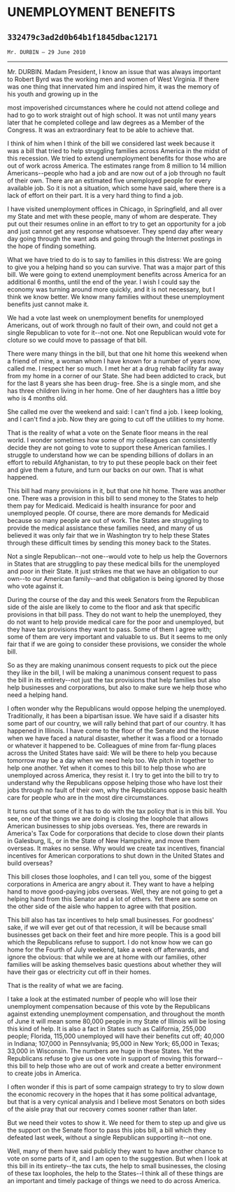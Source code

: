# UNEMPLOYMENT BENEFITS
## `332479c3ad2d0b64b1f1845dbac12171`
`Mr. DURBIN — 29 June 2010`

---


Mr. DURBIN. Madam President, I know an issue that was always 
important to Robert Byrd was the working men and women of West 
Virginia. If there was one thing that innervated him and inspired him, 
it was the memory of his youth and growing up in the


most impoverished circumstances where he could not attend college and 
had to go to work straight out of high school. It was not until many 
years later that he completed college and law degrees as a Member of 
the Congress. It was an extraordinary feat to be able to achieve that.

I think of him when I think of the bill we considered last week 
because it was a bill that tried to help struggling families across 
America in the midst of this recession. We tried to extend unemployment 
benefits for those who are out of work across America. The estimates 
range from 8 million to 14 million Americans--people who had a job and 
are now out of a job through no fault of their own. There are an 
estimated five unemployed people for every available job. So it is not 
a situation, which some have said, where there is a lack of effort on 
their part. It is a very hard thing to find a job.

I have visited unemployment offices in Chicago, in Springfield, and 
all over my State and met with these people, many of whom are 
desperate. They put out their resumes online in an effort to try to get 
an opportunity for a job and just cannot get any response whatsoever. 
They spend day after weary day going through the want ads and going 
through the Internet postings in the hope of finding something.

What we have tried to do is to say to families in this distress: We 
are going to give you a helping hand so you can survive. That was a 
major part of this bill. We were going to extend unemployment benefits 
across America for an additional 6 months, until the end of the year. I 
wish I could say the economy was turning around more quickly, and it is 
not necessary, but I think we know better. We know many families 
without these unemployment benefits just cannot make it.

We had a vote last week on unemployment benefits for unemployed 
Americans, out of work through no fault of their own, and could not get 
a single Republican to vote for it--not one. Not one Republican would 
vote for cloture so we could move to passage of that bill.

There were many things in the bill, but that one hit home this 
weekend when a friend of mine, a woman whom I have known for a number 
of years now, called me. I respect her so much. I met her at a drug 
rehab facility far away from my home in a corner of our State. She had 
been addicted to crack, but for the last 8 years she has been drug-
free. She is a single mom, and she has three children living in her 
home. One of her daughters has a little boy who is 4 months old.

She called me over the weekend and said: I can't find a job. I keep 
looking, and I can't find a job. Now they are going to cut off the 
utilities to my home.

That is the reality of what a vote on the Senate floor means in the 
real world. I wonder sometimes how some of my colleagues can 
consistently decide they are not going to vote to support these 
American families. I struggle to understand how we can be spending 
billions of dollars in an effort to rebuild Afghanistan, to try to put 
these people back on their feet and give them a future, and turn our 
backs on our own. That is what happened.

This bill had many provisions in it, but that one hit home. There was 
another one. There was a provision in this bill to send money to the 
States to help them pay for Medicaid. Medicaid is health insurance for 
poor and unemployed people. Of course, there are more demands for 
Medicaid because so many people are out of work. The States are 
struggling to provide the medical assistance these families need, and 
many of us believed it was only fair that we in Washington try to help 
these States through these difficult times by sending this money back 
to the States.

Not a single Republican--not one--would vote to help us help the 
Governors in States that are struggling to pay these medical bills for 
the unemployed and poor in their State. It just strikes me that we have 
an obligation to our own--to our American family--and that obligation 
is being ignored by those who vote against it.

During the course of the day and this week Senators from the 
Republican side of the aisle are likely to come to the floor and ask 
that specific provisions in that bill pass. They do not want to help 
the unemployed, they do not want to help provide medical care for the 
poor and unemployed, but they have tax provisions they want to pass. 
Some of them I agree with; some of them are very important and valuable 
to us. But it seems to me only fair that if we are going to consider 
these provisions, we consider the whole bill.

So as they are making unanimous consent requests to pick out the 
piece they like in the bill, I will be making a unanimous consent 
request to pass the bill in its entirety--not just the tax provisions 
that help families but also help businesses and corporations, but also 
to make sure we help those who need a helping hand.

I often wonder why the Republicans would oppose helping the 
unemployed. Traditionally, it has been a bipartisan issue. We have said 
if a disaster hits some part of our country, we will rally behind that 
part of our country. It has happened in Illinois. I have come to the 
floor of the Senate and the House when we have faced a natural 
disaster, whether it was a flood or a tornado or whatever it happened 
to be. Colleagues of mine from far-flung places across the United 
States have said: We will be there to help you because tomorrow may be 
a day when we need help too. We pitch in together to help one another. 
Yet when it comes to this bill to help those who are unemployed across 
America, they resist it. I try to get into the bill to try to 
understand why the Republicans oppose helping those who have lost their 
jobs through no fault of their own, why the Republicans oppose basic 
health care for people who are in the most dire circumstances.

It turns out that some of it has to do with the tax policy that is in 
this bill. You see, one of the things we are doing is closing the 
loophole that allows American businesses to ship jobs overseas. Yes, 
there are rewards in America's Tax Code for corporations that decide to 
close down their plants in Galesburg, IL, or in the State of New 
Hampshire, and move them overseas. It makes no sense. Why would we 
create tax incentives, financial incentives for American corporations 
to shut down in the United States and build overseas?

This bill closes those loopholes, and I can tell you, some of the 
biggest corporations in America are angry about it. They want to have a 
helping hand to move good-paying jobs overseas. Well, they are not 
going to get a helping hand from this Senator and a lot of others. Yet 
there are some on the other side of the aisle who happen to agree with 
that position.


This bill also has tax incentives to help small businesses. For 
goodness' sake, if we will ever get out of that recession, it will be 
because small businesses get back on their feet and hire more people. 
This is a good bill which the Republicans refuse to support. I do not 
know how we can go home for the Fourth of July weekend, take a week off 
afterwards, and ignore the obvious: that while we are at home with our 
families, other families will be asking themselves basic questions 
about whether they will have their gas or electricity cut off in their 
homes.

That is the reality of what we are facing.

I take a look at the estimated number of people who will lose their 
unemployment compensation because of this vote by the Republicans 
against extending unemployment compensation, and throughout the month 
of June it will mean some 80,000 people in my State of Illinois will be 
losing this kind of help. It is also a fact in States such as 
California, 255,000 people; Florida, 115,000 unemployed will have their 
benefits cut off; 40,000 in Indiana; 107,000 in Pennsylvania; 95,000 in 
New York; 65,000 in Texas; 33,000 in Wisconsin. The numbers are huge in 
these States. Yet the Republicans refuse to give us one vote in support 
of moving this forward--this bill to help those who are out of work and 
create a better environment to create jobs in America.

I often wonder if this is part of some campaign strategy to try to 
slow down the economic recovery in the hopes that it has some political 
advantage, but that is a very cynical analysis and I believe most 
Senators on both sides of the aisle pray that our recovery comes sooner 
rather than later.

But we need their votes to show it. We need for them to step up and 
give us the support on the Senate floor to pass this jobs bill, a bill 
which they defeated last week, without a single Republican supporting 
it--not one.



Well, many of them have said publicly they want to have another 
chance to vote on some parts of it, and I am open to the suggestion. 
But when I look at this bill in its entirety--the tax cuts, the help to 
small businesses, the closing of these tax loopholes, the help to the 
States--I think all of these things are an important and timely package 
of things we need to do across America.